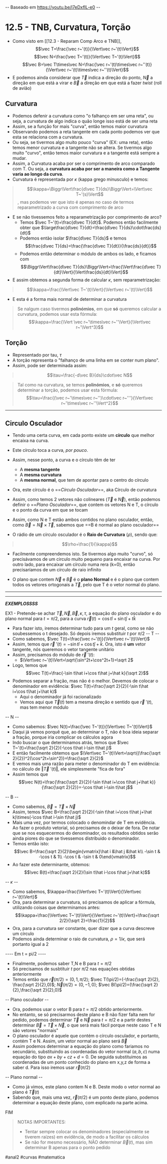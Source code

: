 -- Baseado em https://youtu.be/l7eDxflL-e0 --
# 12.5 - TNB, Curvatura, Torção
- Como visto em [[12.3 - Reparam Comp Arco e TNB]], 
$$\vec T=\frac{\vec r~'(t)}{\Vert\vec r~'(t)\Vert}$$
$$\vec N=\frac{\vec T~'(t)}{\Vert\vec T~'(t)\Vert}$$
$$\vec B=\vec T\times\vec N=\frac{\vec r~'(t)\times\vec r~''(t)}{\Vert\vec r~'(t)\times\vec r~''(t)\Vert}$$
- E podemos ainda considerar que $\vec T$ indica a direção do ponto, $\vec N$ a direção em que está a virar e $\vec B$ a direção em que está a fazer *twist* (roll de avião)

## Curvatura
- Podemos defenir a curvatura como "o falhanço em ser uma reta", ou seja, a curvatura de algo indica o quão longe isso está de ser uma reta
- Assim, se a função for mais "curva", então temos maior curvatura
- Observando podemos a reta tangente em cada ponto podemos ver que esta se relaciona com a curvatura.
- Ou seja, se tivermos algo muito pouco "curva" (EX: uma reta), então temos menor curvatura e a tangente não se altera. Se tivermos algo muito "curvo", então temos maior curvatura e a tangente está sempre a mudar.
- Assim, a Curvatura acaba por ser o comprimento de arco comparado com T. Ou seja, a **curvatura acaba por ser a maneira como a Tangente varia ao longo da curva**.
- Curvatura é representada por $\kappa$ (kappa grego minusculo) e temos:
>$$\kappa=\Biggr\Vert\frac{d\vec T}{ds}\Biggr\Vert=\Vert\vec T~'(s)\Vert$$, mas podemos ver que isto é apenas no caso de termos reparametrizado a curva com comprimento de arco
- E se não tivessemos feito a reparametrização por comprimento de arco?
    - Temos $\vec T~'(t)=\frac{d\vec T}{dt}$. Podemos então facilmente obter que $\large\frac{d\vec T}{dt}=\frac{d\vec T}{ds}\cdot\frac{ds}{dt}$
    - Podemos então isolar $\frac{d\vec T}{ds}$ e temos $$\frac{d\vec T}{ds}=\frac{\frac{d\vec T}{dt}}{\frac{ds}{dt}}$$
    -  Podemos então determinar o módulo de ambos os lado, e ficamos com $$\Biggr\Vert\frac{d\vec T}{ds}\Biggr\Vert=\frac{\Vert\frac{d\vec T}{dt}\Vert}{\Vert\frac{ds}{dt}\Vert}$$
- E assim obtemos a segunda forma de calcular $\kappa$, sem reparametrização:
>$$\kappa=\frac{\Vert\vec T~'(t)\Vert}{\Vert\vec r~'(t)\Vert}$$
- E esta é a forma mais normal de determinar a curvatura

> Se nalgum caso tivermos **polinómios**, em que **só** queremos calcular a curvatura, podemos usar esta fórmula: $$\kappa=\frac{\Vert \vec r~'\times\vec r~''\Vert}{\Vert\vec r~'\Vert^3}$$

## Torção
- Representado por tau, $\tau$
- A torção representa o "falhanço de uma linha em se conter num plano".
- Assim, pode ser determinada assim:
>$$\tau=\frac{-d\vec B}{ds}\cdot\vec N$$

> Tal como na curvatura, se temos **polinómios**, e **só** queremos determinar a torção, podemos usar esta fórmula:$$\tau=\frac{(\vec r~'\times\vec r~'')\cdot\vec r~'''}{\Vert\vec r~'\times\vec r~''\Vert^2}$$

---
## Circulo Osculador
- Tendo uma certa curva, em cada ponto existe um **círculo** que melhor encaixa na curva. 
- Este círculo toca a curva, *por pouco*.
- Assim, nesse ponto, a curva e o círculo têm de ter
    - A **mesma tangente**
    - A **mesma curvatura**
    - A **mesma normal**, que tem de apontar para o centro do círculo
- Ora, este círculo é o ==*Círculo Osculador*==, aka Círculo de curvatura

- Assim, como temos 2 vetores não colineares ($\vec T$ e $\vec N$), então podemos definir o ==*Plano Osculador*==, que contem os vetores N e T, o círculo e o ponto da curva em que se tocam

- Assim, como N e T estão ambos contidos no plano osculador, então, como $\vec B=\vec N\times\vec T$, sabemos que ==B é normal ao plano osculador==

- O rádio de um círculo osculador é o **Raio de Curvatura** ($\rho$), sendo que:
>$$\rho=\frac{1}{\kappa}$$
- Facilmente compreendemos isto. Se tivermos algo muito "curvo", só precisávamos de um circulo muito pequeno para encaixar na curva. Por outro lado, para encaixar um círculo numa rera (k=0), então precisaríamos de um círculo de raio infinito

- O plano que contem $\vec N$ e $\vec B$ é o **plano Normal** e é o plano que contem todos os vetores ortogonais a $\vec T$, pelo que T é o vetor normal do plano.

---
---
***EXEMPLOSSSS***

EX1 - Pretende-se achar $\vec T,\vec N, \vec B, \kappa, \tau$, a equação do plano osculador e do plano normal para $t=\pi/2$, para a curva $\vec r(t)=\cos t\hat i+\sin t\hat j +t\hat k$

- Para fazer isto, iremos determinar tudo para um $t$ geral, como se não soubessemos o t desejado. Só depois iremos substituir $t$ por $\pi/2$
-- T --
- Como sabemos, $\vec T(t)=\frac{\vec r~'(t)}{\Vert\vec r~'(t)\Vert}$
- Assim, temos que $\vec r~'(t)=-\sin t\hat i+\cos t\hat j+\hat k$. Ora, isto é **um** vetor tangente, nós queremos o vetor tangente unitário
- Assim, precisamos do módulo de $\vec r~'(t)$:
    - $\Vert\vec r~'(t)\Vert=\sqrt{\sin^2t+\cos^2t+1}=\sqrt 2$
- Logo, temos que $$\vec T(t)=\frac{-\sin t\hat i+\cos t\hat j+\hat k}{\sqrt 2}$$
- Podemos separar a fração, mas não é o melhor. Devemos de colocar o denominador em evidência: $\vec T(t)=\frac{\sqrt 2}{2}(-\sin t\hat i+\cos t\hat j+\hat k)$
    - Aqui o denominador já foi racionalizado
    - Vemos aqui que $\vec T(t)$ tem a mesma direção e sentido que $\vec r~'(t)$, mas tem menor módulo

-- N --
- Como sabemos: $\vec N(t)=\frac{\vec T~'(t)}{\Vert\vec T~'(t)\Vert}$
- Daqui já vemos porquê que, ao determinar o T, não é boa ideia separar a fração, porque iria complicar os cálculos agora
- Indo buscar o que determinamos atrás, temos que $\vec T~'(t)=\frac{\sqrt 2}{2}(-\cos t\hat i-\sin t\hat j)$
- E então facilmente obtemos que $\Vert\vec T~'(t)\Vert=\sqrt{(\frac{\sqrt 2}{2})^2(\cos^2t+\sin^2)}=\frac{\sqrt 2}{2}$
- E vemos mais uma razão para meter o denominador do T em evidência: no cálculo de $\Vert\vec T~'(t)\Vert$, ele simplesmente "fica de fora"
- Assim temos que $$\vec N(t)=\frac{\frac{\sqrt 2}{2}(-\sin t\hat i+\cos t\hat j+\hat k)}{\frac{\sqrt 2}{2}}=-\cos t\hat i-\sin t\hat j$$

-- B --
- Como sabemos, $\vec B=\vec T\times\vec N$
- Assim, temos $\vec B=\frac{\sqrt 2}{2}(-\sin t\hat i+\cos t\hat j+\hat k)\times(-\cos t\hat i-\sin t\hat j)$
- Mais uma vez, por termos colocado o denomindar de T em evidência. Ao fazer o produto vetorial, só precisamos de o deixar de fora. De notar que se nos esquecermos do denominador, os resultados obtidos serão ainda piores do que se tivessemos distribuido o denominador.
- Temos então isto:
$$\vec B=\frac{\sqrt 2}{2}\begin{vmatrix}\hat i &\hat j &\hat k\\ -\sin t & -\cos t & 1\\ -\cos t & -\sin t & 0\end{vmatrix}$$
- Ao fazer este determinante, obtemos:
$$\vec B(t)=\frac{\sqrt 2}{2}(\sin t\hat i-\cos t\hat j+\hat k)$$

-- $\kappa$ --
- Como sabemos, $\kappa=\frac{\Vert\vec T~'(t)\Vert}{\Vert\vec r~'(t)\Vert}$
- Ora, para determinar a curvatura, só precisamos de aplicar a fórmula, utilizando coisas que determinamos antes:
$$\kappa=\frac{\Vert\vec T~'(t)\Vert}{\Vert\vec r~'(t)\Vert}=\frac{\sqrt 2/2}{\sqrt 2}=\frac{1}{2}$$
- Ora, para a curvatura ser constante, quer dizer que a curva descreve um círculo
- Podemos ainda determinar o raio de curvatura, $\rho=1/\kappa$, que será portanto igual a 2

---- Em t = pi/2 ----
- Finalmente, podemos saber T,N e B para $t=\pi/2$
- Só precisamos de susbtituir $t$ por $\pi/2$ nas equações obtidas anteriormente
- Temos então que $\vec r(\pi/2)=(0,1,\pi/2)$; $\vec T(\pi/2)=(-\frac{\sqrt 2}{2}, \frac{\sqrt 2}{2},0)$; $\vec N(\pi/2)=(0,-1,0)$; $\vec B(\pi/2)=(\frac{\sqrt 2}{2},\frac{\sqrt 2}{2},0)$

-- Plano osculador --
- Ora, podemos usar o vetor B para $t=\pi/2$ obtido anteriormente.
- No entanto, se só precisarmos deste plano e B não fizer falta nem for pedido, podemos determinar $\vec T$ e $\vec N$ para $t=\pi/2$ e a partir destes determinar $\vec B=\vec T\times\vec N$, o que será mais fácil porque neste caso T e N são vetores "normais"
- O plano osculador é aquele que contém o círculo osculador, e portanto, contém T e N. Assim, um vetor normal ao plano será $\vec B$
- Assim podemos determinar a equação do plano como fariamos no secundário, substituindo as coordenadas do vetor normal $(a,b,c)$ numa equação do tipo $ax+by+cz+d=0$. De seguida substituimos as coordenadas de um ponto conhecido do plano em x,y,z de forma a saber d. Para isso iremos usar $\vec r(\pi/2)$

-- Plano normal --
- Como já vimos, este plano contem N e B. Deste modo o vetor normal ao plano é $\vec T(t)$
- Sabendo que, mais uma vez, $\vec r(\pi/2)$ é um ponto deste plano, podemos determinar a equação deste plano, com explicado na parte acima.

FIM

> NOTAS IMPORTANTES:
> - Tentar sempre colocar os denominadores (especialmente se tiverem raízes) em evidência, de modo a facilitar os cálculos
> - Se não for mesmo necessário, NÃO determinar $\vec B(t)$, mas sim determinar B apenas para o ponto pedido

#anal2 #curvas #matematica 